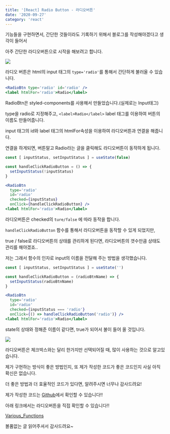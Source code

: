 ```yaml
---
title: '[React] Radio Button - 라디오버튼'
date: '2020-09-27'
category: 'react'
---
```


기능들을 구현하면서,
간단한 것들이라도 기록하기 위해서 블로그를 작성해야겠다고 생각이 들어서

아주 간단한 라디오버튼으로 시작을 해보려고 합니다.

![](https://images.velog.io/images/jotang/post/c3ded584-ac6b-4f91-a73b-2486f4fd5e29/image.png)

라디오 버튼은 html의 input 태그의 `type='radio'`를 통해서 간단하게 불러올 수 있습니다.

```jsx
<RadioBtn type='radio' id='radio' />
<label htmlFor='radio'>Radio</label>
```

RadioBtn은 styled-components를 사용해서 만들었습니다.(실제로는 Input태그)

type을 radio로 지정해주고, 
`<label>Radio</label>`
label 태그를 이용하여 버튼의 이름도 만들어줍니다.

input 태그의 id와 label 태그의 htmlFor속성을 이용하여 라디오버튼과 연결을 해줍니다.

연결을 하게되면, 버튼말고 Radio라는 글을 클릭해도 라디오버튼이 동작하게 됩니다.


```jsx
const [ inputStatus, setInputStatus ] = useState(false)

const handleClickRadioButton = () => {
  setInputStatus(!inputStatus)
}

<RadioBtn 
  type='radio' 
  id='radio' 
  checked={inputStatus} 
  onClick={handleClickRadioButton} />
<label htmlFor='radio'>Radio</label>
```

라디오버튼은 checked의 `ture/false` 에 따라 동작을 합니다.

`handleClickRadioButton` 함수를 통해서 라디오버튼을 동작할 수 있게 되었지만,

true / false로 라디오버튼의 상태를 관리하게 된다면,
라디오버튼의 갯수만큼 상태도 관리를 해야겠죠..

저는 그래서 함수의 인자로 input의 이름을 전달해 주는 방법을 생각했습니다.


```jsx
const [ inputStatus, setInputStatus ] = useState('')

const handleClickRadioButton = (radioBtnName) => {
  setInputStatus(radioBtnName)
}

<RadioBtn 
  type='radio' 
  id='radio' 
  checked={inputStatus === 'radio'} 
  onClick={() => handleClickRadioButton('radio')} />
<label htmlFor='radio'>Radio</label>
```

state의 상태와 정해준 이름이 같다면, true가 되어서 불이 들어 올 것입니다.

![](https://images.velog.io/images/jotang/post/78bd6633-a36d-475e-97aa-fd6c74853bf6/image.png)

라디오버튼은 체크박스와는 달리 한가지만 선택되어질 때, 많이 사용하는 것으로 알고있습니다.

제가 구현하는 방식이 좋은 방법인지, 또 제가 작성한 코드가 좋은 코드인지 사실 아직 확신은 없습니다.

더 좋은 방법과 더 효율적인 코드가 있다면, 알려주시면 너무나 감사드려요!

제가 작성한 코드는
[Github](https://github.com/taeho-jo/various_functions)에서 확인할 수 있습니다!!

아래 링크에서는 라디오버튼을 직접 확인할 수 있습니다!!

[Various_Functions](https://variousfunctions.netlify.app/)

볼품없는 글 읽어주셔서 감사드려요~